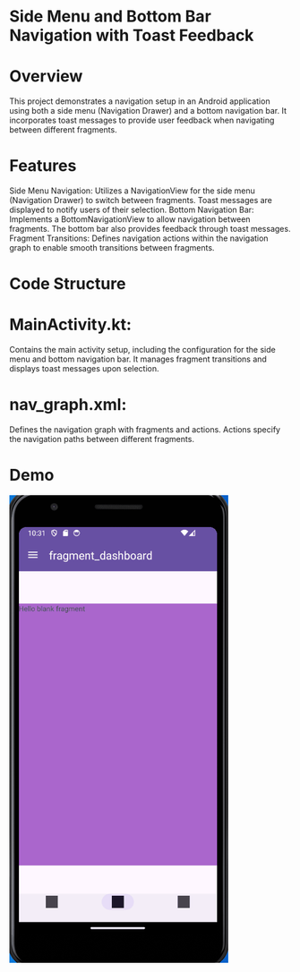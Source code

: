# Side Menu and Bottom Bar Navigation with Toast Feedback
# Overview
This project demonstrates a navigation setup in an Android application using both a side menu (Navigation Drawer) and a bottom navigation bar. It incorporates toast messages to provide user feedback when navigating between different fragments.

# Features
Side Menu Navigation: Utilizes a NavigationView for the side menu (Navigation Drawer) to switch between fragments. Toast messages are displayed to notify users of their selection.
Bottom Navigation Bar: Implements a BottomNavigationView to allow navigation between fragments. The bottom bar also provides feedback through toast messages.
Fragment Transitions: Defines navigation actions within the navigation graph to enable smooth transitions between fragments.
# Code Structure
# MainActivity.kt: 
Contains the main activity setup, including the configuration for the side menu and bottom navigation bar. It manages fragment transitions and displays toast messages upon selection.
# nav_graph.xml:
 Defines the navigation graph with fragments and actions. Actions specify the navigation paths between different fragments. 


# Demo
![Demo](demo/Animation.gif)
 
